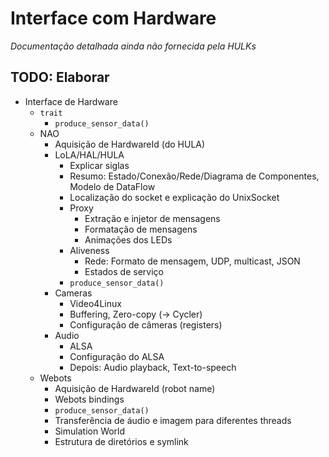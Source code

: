 # Interface com Hardware
*Documentação detalhada ainda não fornecida pela HULKs*

## **TODO**: Elaborar
- Interface de Hardware
    - `trait`
        - `produce_sensor_data()`
    - NAO
        - Aquisição de HardwareId (do HULA)
        - LoLA/HAL/HULA
            - Explicar siglas
            - Resumo: Estado/Conexão/Rede/Diagrama de Componentes, Modelo de DataFlow
            - Localização do socket e explicação do UnixSocket
            - Proxy
                - Extração e injetor de mensagens
                - Formatação de mensagens
                - Animações dos LEDs
            - Aliveness
                - Rede: Formato de mensagem, UDP, multicast, JSON
                - Estados de serviço
            - `produce_sensor_data()`
        - Cameras
            - Video4Linux
            - Buffering, Zero-copy (-> Cycler)
            - Configuração de câmeras (registers)
        - Audio
            - ALSA
            - Configuração do ALSA
            - Depois: Audio playback, Text-to-speech
    - Webots
        - Aquisição de HardwareId (robot name)
        - Webots bindings
        - `produce_sensor_data()`
        - Transferência de áudio e imagem para diferentes threads
        - Simulation World
        - Estrutura de diretórios e symlink
